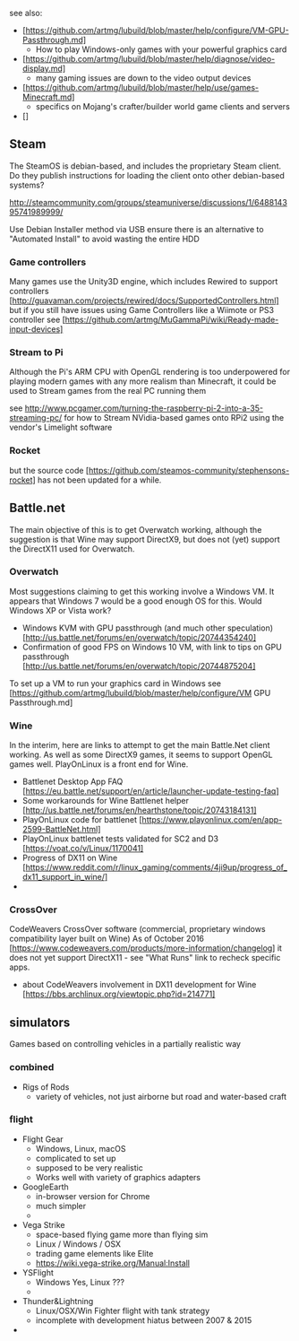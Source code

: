 
see also:

* [https://github.com/artmg/lubuild/blob/master/help/configure/VM-GPU-Passthrough.md]
    * How to play Windows-only games with your powerful graphics card
* [https://github.com/artmg/lubuild/blob/master/help/diagnose/video-display.md]
    * many gaming issues are down to the video output devices
* [https://github.com/artmg/lubuild/blob/master/help/use/games-Minecraft.md]
    * specifics on Mojang's crafter/builder world game clients and servers
* []



## Steam

The SteamOS is debian-based, and includes the proprietary Steam client. 
Do they publish instructions for loading the client onto other debian-based systems?

http://steamcommunity.com/groups/steamuniverse/discussions/1/648814395741989999/

Use Debian Installer method via USB 
ensure there is an alternative to "Automated Install" to avoid wasting the entire HDD

### Game controllers

Many games use the Unity3D engine, which includes Rewired to support controllers 
[http://guavaman.com/projects/rewired/docs/SupportedControllers.html] 
but if you still have issues using Game Controllers like a Wiimote or PS3 controller see 
[https://github.com/artmg/MuGammaPi/wiki/Ready-made-input-devices]


### Stream to Pi 

Although the Pi's ARM CPU with OpenGL rendering is too underpowered for
playing modern games with any more realism than Minecraft, it could be 
used to Stream games from the real PC running them

see http://www.pcgamer.com/turning-the-raspberry-pi-2-into-a-35-streaming-pc/
for how to Stream NVidia-based games onto RPi2 using the vendor's Limelight software


### Rocket

but the source code [https://github.com/steamos-community/stephensons-rocket] 
has not been updated for a while. 


## Battle.net

The main objective of this is to get Overwatch working, 
although the suggestion is that Wine may support DirectX9, 
but does not (yet) support the DirectX11 used for Overwatch. 


### Overwatch

Most suggestions claiming to get this working involve a Windows VM. 
It appears that Windows 7 would be a good enough OS for this. 
Would Windows XP or Vista work?

* Windows KVM with GPU passthrough (and much other speculation) [http://us.battle.net/forums/en/overwatch/topic/20744354240]
* Confirmation of good FPS on Windows 10 VM, with link to tips on GPU passthrough [http://us.battle.net/forums/en/overwatch/topic/20744875204]

To set up a VM to run your graphics card in Windows see 
[https://github.com/artmg/lubuild/blob/master/help/configure/VM GPU Passthrough.md]



### Wine 

In the interim, here are links to attempt to get the main Battle.Net client working. 
As well as some DirectX9 games, it seems to support OpenGL games well. 
PlayOnLinux is a front end for Wine. 

* Battlenet Desktop App FAQ [https://eu.battle.net/support/en/article/launcher-update-testing-faq]
* Some workarounds for Wine Battlenet helper [http://us.battle.net/forums/en/hearthstone/topic/20743184131] 
* PlayOnLinux code for battlenet [https://www.playonlinux.com/en/app-2599-BattleNet.html]
* PlayOnLinux battlenet tests validated for SC2 and D3 [https://voat.co/v/Linux/1170041]
* Progress of DX11 on Wine [https://www.reddit.com/r/linux_gaming/comments/4ji9up/progress_of_dx11_support_in_wine/]
* 

### CrossOver

CodeWeavers CrossOver software (commercial, proprietary windows compatibility layer built on Wine) 
As of October 2016 [https://www.codeweavers.com/products/more-information/changelog] 
it does not yet support DirectX11 - see "What Runs" link to recheck specific apps.

* about CodeWeavers involvement in DX11 development for Wine [https://bbs.archlinux.org/viewtopic.php?id=214771]



## simulators

Games based on controlling vehicles in a partially realistic way

### combined

* Rigs of Rods
    * variety of vehicles, not just airborne but road and water-based craft

### flight

* Flight Gear
    * Windows, Linux, macOS
    * complicated to set up
    * supposed to be very realistic
    * Works well with variety of graphics adapters
* GoogleEarth
    * in-browser version for Chrome
    * much simpler
    * 
* Vega Strike
    * space-based flying game more than flying sim
    * Linux / Windows / OSX
    * trading game elements like Elite
    * https://wiki.vega-strike.org/Manual:Install
* YSFlight
    * Windows Yes, Linux ???
    * 
* Thunder&Lightning
    * Linux/OSX/Win Fighter flight with tank strategy
    * incomplete with development hiatus between 2007 & 2015
* 



